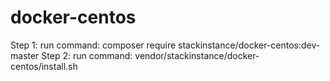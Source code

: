 # docker-centos
Step 1: run command: composer require stackinstance/docker-centos:dev-master
Step 2: run command: vendor/stackinstance/docker-centos/install.sh
